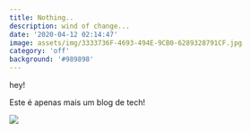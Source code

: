 ```yaml
---
title: Nothing..
description: wind of change...
date: '2020-04-12 02:14:47'
image: assets/img/3333736F-4693-494E-9CB0-6289328791CF.jpg
category: 'off'
background: '#989898'
---
```

hey!

Este é apenas mais um blog de tech!

![](assets/img/imagem.jpg)
